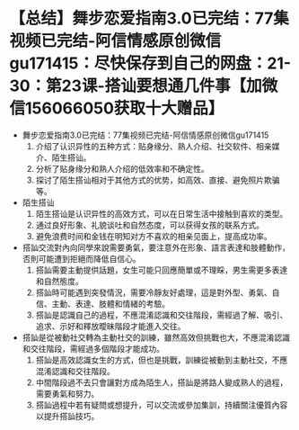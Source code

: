 # 【总结】舞步恋爱指南3.0已完结：77集视频已完结-阿信情感原创微信gu171415：尽快保存到自己的网盘：21-30：第23课-搭讪要想通几件事【加微信156066050获取十大赠品】

-   舞步恋爱指南3.0已完结：77集视频已完结-阿信情感原创微信gu171415
    1.  介绍了认识异性的五种方式：贴身缘分、熟人介绍、社交软件、相亲媒介、陌生搭讪。
    2.  分析了贴身缘分和熟人介绍的低效率和不确定性。
    3.  探讨了陌生搭讪相对于其他方式的优势，如高效、直接、避免照片欺骗等。
-   陌生搭讪
    1.  陌生搭讪是认识异性的高效方式，可以在日常生活中接触到喜欢的类型。
    2.  通过良好形象、礼貌谈吐和自然态度，可以获得女孩的联系方式。
    3.  避免浪费时间和金钱在明知对方不喜欢的相亲见面上，提高成功率。
-   搭訕交流對內向同學來說需要勇氣，要注意外在形象、語言表達和肢體動作，否則可能遭到拒絕而降低自信心。
    1.  搭訕需要主動提供話題，女生可能只回應簡單或不理睬，男生需更多表達和自然態度。
    2.  搭訕時可能遇到突發情況，需要冷靜友好處理，這是對外型、勇氣、自信、主動、表達、肢體和情緒的考驗。
    3.  搭訕是認識自己的過程，不應混淆認識和交往階段，需經過了解、吸引、追求、示好和釋放曖昧階段才能進入交往。
-   搭訕是從被動社交轉為主動社交的訓練，雖然高效但挑戰也大，不應混淆認識和交往階段，需經過多個階段才能成功。
    1.  搭訕是高效認識女生的方式，但也是挑戰，訓練從被動到主動社交，不應混淆認識和交往階段。
    2.  中間階段過不去只會讓對方成為陌生人，搭訕是將路人變成熟人的過程，需要勇氣和努力。
    3.  搭訕過程中若有疑問或想提升，可以交流或參加集訓，持續關注優質內容以提升搭訕技巧。